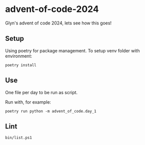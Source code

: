 # advent-of-code-2024

Glyn's advent of code 2024, lets see how this goes!

## Setup
Using poetry for package management. To setup venv folder with environment:
```shell
poetry install
```

## Use
One file per day to be run as script.

Run with, for example:
```shell
poetry run python -m advent_of_code.day_1
```

## Lint
```shell
bin/list.ps1
```
